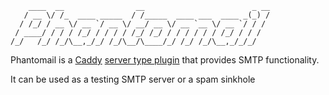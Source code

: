 ```
    ____  __                __                        _ __
   / __ \/ /_  ____ _____  / /_____  ____ ___  ____ _(_) /
  / /_/ / __ \/ __ `/ __ \/ __/ __ \/ __ `__ \/ __ `/ / / 
 / ____/ / / / /_/ / / / / /_/ /_/ / / / / / / /_/ / / /  
/_/   /_/ /_/\__,_/_/ /_/\__/\____/_/ /_/ /_/\__,_/_/_/   
```

Phantomail is a [Caddy](https://caddyserver.com) [server type plugin](https://github.com/mholt/caddy/wiki/Writing-a-Plugin:-Server-Type) that provides SMTP functionality.

It can be used as a testing SMTP server or a spam sinkhole
